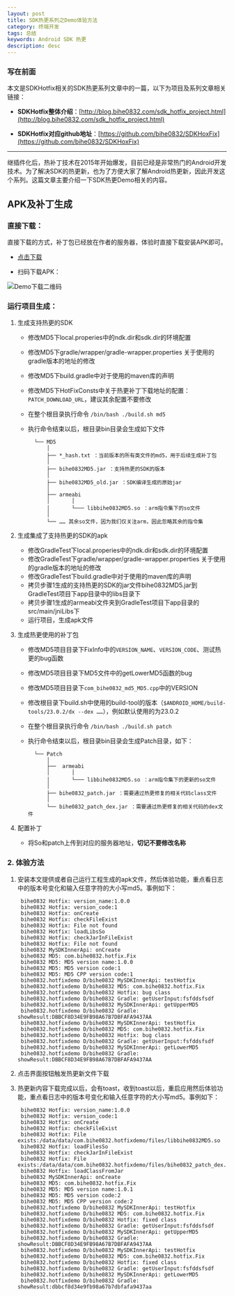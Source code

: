 ```yaml
---
layout: post
title: SDK热更系列之Demo体验方法
category: 终端开发
tags: 总结
keywords: Android SDK 热更
description: desc
---
```


### 写在前面

本文是SDKHotfix相关的SDK热更系列文章中的一篇，以下为项目及系列文章相关链接：

- **SDKHotfix整体介绍**：[http://blog.bihe0832.com/sdk_hotfix_project.html](http://blog.bihe0832.com/sdk_hotfix_project.html)

- **SDKHotfix对应github地址**：[https://github.com/bihe0832/SDKHoxFix](https://github.com/bihe0832/SDKHoxFix)

---

继插件化后，热补丁技术在2015年开始爆发，目前已经是非常热门的Android开发技术。为了解决SDK的热更新，也为了方便大家了解Android热更新，因此开发这个系列。这篇文章主要介绍一下SDK热更Demo相关的内容。

## APK及补丁生成

###  直接下载：

直接下载的方式，补丁包已经放在作者的服务器，体验时直接下载安装APK即可。
	
- [点击下载](http://blog.bihe0832.com/public/resource/Hotfix-debug.apk)
	
- 扫码下载APK：
	
![Demo下载二维码](http://blog.bihe0832.com/public/images/gradle-test-hotfix-apk-download.png)

### 运行项目生成：

1. 生成支持热更的SDK

	- 修改MD5下local.properies中的ndk.dir和sdk.dir的环境配置
	- 修改MD5下gradle/wrapper/gradle-wrapper.properties 关于使用的gradle版本的地址的修改
	- 修改MD5下build.gradle中对于使用的maven库的声明
	- 修改MD5下HotFixConsts中关于热更补丁下载地址的配置：`PATCH_DOWNLOAD_URL`，建议其余配置不要修改
	- 在整个根目录执行命令 `/bin/bash ./build.sh md5`
	- 执行命令结束以后，根目录bin目录会生成如下文件
	
			└── MD5
				│
				├── *_hash.txt ：当前版本的所有类文件的md5，用于后续生成补丁包
				│
				├── bihe0832MD5.jar ：支持热更的SDK的版本
				│
				├── bihe0832MD5_old.jar ：SDK编译生成的原始jar
				│
				├── armeabi
				│		│
				│		└─── libbihe0832MD5.so ：arm指令集下的so文件
				│
				└── …… 其余so文件，因为我们仅关注arm，因此忽略其余的指令集


2. 生成集成了支持热更的SDK的apk

	- 修改GradleTest下local.properies中的ndk.dir和sdk.dir的环境配置
	- 修改GradleTest下gradle/wrapper/gradle-wrapper.properties 关于使用的gradle版本的地址的修改
	- 修改GradleTest下build.gradle中对于使用的maven库的声明
	- 拷贝步骤1生成的支持热更的SDK的jar文件bihe0832MD5.jar到GradleTest项目下app目录中的libs目录下
	- 拷贝步骤1生成的armeabi文件夹到GradleTest项目下app目录的src/main/jniLibs下
	- 运行项目，生成apk文件

3. 生成热更使用的补丁包

	- 修改MD5项目目录下FixInfo中的`VERSION_NAME`、`VERSION_CODE`、测试热更的bug函数
	- 修改MD5项目目录下MD5文件中的getLowerMD5函数的bug
	- 修改MD5项目目录下`com_bihe0832_md5_MD5.cpp`中的VERSION
	- 修改根目录下build.sh中使用的build-tool的版本（`$ANDROID_HOME/build-tools/23.0.2/dx --dex ……`），例如默认使用的为23.0.2
	- 在整个根目录执行命令 `/bin/bash ./build.sh patch`
	- 执行命令结束以后，根目录bin目录会生成Patch目录，如下：

			└── Patch
			    │
			    ├──  armeabi
			    │		│
			    │		└─── libbihe0832MD5.so ：arm指令集下的更新的so文件
			    │
			    ├── bihe0832_patch.jar ：需要通过热更修复的相关代码class文件
			    │
			    └── bihe0832_patch_dex.jar ：需要通过热更修复的相关代码的dex文件

4. 配置补丁
	
	- 将So和patch上传到对应的服务器地址，**切记不要修改名称**

### 2. 体验方法

1. 安装本文提供或者自己运行工程生成的apk文件，然后体验功能，重点看日志中的版本号变化和输入任意字符的大小写md5。事例如下：

		bihe0832 Hotfix: version_name:1.0.0
		bihe0832 Hotfix: version_code:1
		bihe0832 Hotfix: onCreate
		bihe0832 Hotfix: checkFileExist
		bihe0832 Hotfix: File not found
		bihe0832 Hotfix: loadLibsSo
		bihe0832 Hotfix: checkJarInFileExist
		bihe0832 Hotfix: File not found
		bihe0832 MySDKInnerApi: onCreate
		bihe0832 MD5: com.bihe0832.hotfix.Fix
		bihe0832 MD5: MD5 version name:1.0.0
		bihe0832 MD5: MD5 version code:1
		bihe0832 MD5: MD5 CPP version code:1
		bihe0832.hotfixdemo D/bihe0832 MySDKInnerApi: testHotfix
		bihe0832.hotfixdemo D/bihe0832 MD5: com.bihe0832.hotfix.Fix
		bihe0832.hotfixdemo D/bihe0832 Hotfix: bug class
		bihe0832.hotfixdemo D/bihe0832 Gradle: getUserInput:fsfddsfsdf
		bihe0832.hotfixdemo D/bihe0832 MySDKInnerApi: getUpperMD5
		bihe0832.hotfixdemo D/bihe0832 Gradle: showResult:DBBCF8D34E9FB98A67B7DBFAFA9437AA
		bihe0832.hotfixdemo D/bihe0832 MySDKInnerApi: testHotfix
		bihe0832.hotfixdemo D/bihe0832 MD5: com.bihe0832.hotfix.Fix
		bihe0832.hotfixdemo D/bihe0832 Hotfix: bug class
		bihe0832.hotfixdemo D/bihe0832 Gradle: getUserInput:fsfddsfsdf
		bihe0832.hotfixdemo D/bihe0832 MySDKInnerApi: getLowerMD5
		bihe0832.hotfixdemo D/bihe0832 Gradle: showResult:DBBCF8D34E9FB98A67B7DBFAFA9437AA

2. 点击界面按钮触发热更新文件下载

3. 热更新内容下载完成以后，会有toast，收到toast以后，重启应用然后体验功能，重点看日志中的版本号变化和输入任意字符的大小写md5。事例如下：

		bihe0832 Hotfix: version_name:1.0.0
		bihe0832 Hotfix: version_code:1
		bihe0832 Hotfix: onCreate
		bihe0832 Hotfix: checkFileExist
		bihe0832 Hotfix: File exists:/data/data/com.bihe0832.hotfixdemo/files/libbihe0832MD5.so
		bihe0832 Hotfix: loadFilesSo
		bihe0832 Hotfix: checkJarInFileExist
		bihe0832 Hotfix: File exists:/data/data/com.bihe0832.hotfixdemo/files/bihe0832_patch_dex.jar
		bihe0832 Hotfix: loadClassFromJar
		bihe0832 MySDKInnerApi: onCreate
		bihe0832 MD5: com.bihe0832.hotfix.Fix
		bihe0832 MD5: MD5 version name:1.0.1
		bihe0832 MD5: MD5 version code:2
		bihe0832 MD5: MD5 CPP version code:2
		bihe0832.hotfixdemo D/bihe0832 MySDKInnerApi: testHotfix
		bihe0832.hotfixdemo D/bihe0832 MD5: com.bihe0832.hotfix.Fix
		bihe0832.hotfixdemo D/bihe0832 Hotfix: fixed class
		bihe0832.hotfixdemo D/bihe0832 Gradle: getUserInput:fsfddsfsdf
		bihe0832.hotfixdemo D/bihe0832 MySDKInnerApi: getUpperMD5
		bihe0832.hotfixdemo D/bihe0832 Gradle: showResult:DBBCF8D34E9FB98A67B7DBFAFA9437AA
		bihe0832.hotfixdemo D/bihe0832 MySDKInnerApi: testHotfix
		bihe0832.hotfixdemo D/bihe0832 MD5: com.bihe0832.hotfix.Fix
		bihe0832.hotfixdemo D/bihe0832 Hotfix: fixed class
		bihe0832.hotfixdemo D/bihe0832 Gradle: getUserInput:fsfddsfsdf
		bihe0832.hotfixdemo D/bihe0832 MySDKInnerApi: getLowerMD5
		bihe0832.hotfixdemo D/bihe0832 Gradle: showResult:dbbcf8d34e9fb98a67b7dbfafa9437aa


